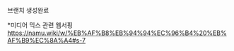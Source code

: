 브랜치 생성완료

*미디어 믹스 관련 웹서핑
<https://namu.wiki/w/%EB%AF%B8%EB%94%94%EC%96%B4%20%EB%AF%B9%EC%8A%A4#s-7>
